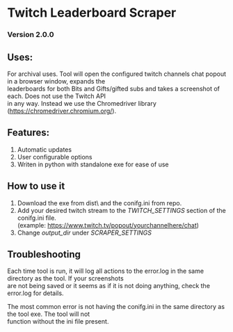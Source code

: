 # Twitch Leaderboard Scraper
### Version 2.0.0

## Uses:
For archival uses. Tool will open the configured twitch channels chat popout in a browser window, expands the <br>
leaderboards for both Bits and Gifts/gifted subs and takes a screenshot of each. Does not use the Twitch API <br> 
in any way. Instead we use the Chromedriver library (https://chromedriver.chromium.org/). 

## Features: 
1. Automatic updates
2. User configurable options
3. Writen in python with standalone exe for ease of use


## How to use it
1. Download the exe from dist\ and the conifg.ini from repo. <br>
2. Add your desired twitch stream to the *TWITCH_SETTINGS* section of the conifg.ini file. <br> (example: https://www.twitch.tv/popout/yourchannelhere/chat)
3. Change *output_dir* under *SCRAPER_SETTINGS*



## Troubleshooting
Each time tool is run, it will log all actions to the error.log in the same directory as the tool. If your screenshots <br> 
are not being saved or it seems as if it is not doing anything, check the error.log for details. 

The most common error is not having the conifg.ini in the same directory as the tool exe. The tool will not <br> 
function without the ini file present. 

